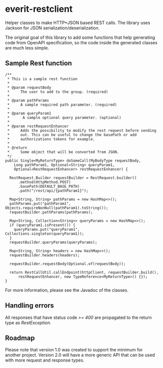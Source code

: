everit-restclient
=================

Helper classes to make HTTP+JSON based REST calls. The library uses
Jackson for JSON serialization/deserialization.

The original goal of this library to add some functions that help generating
code from OpenAPI specification, so the code inside the generated classes
are much less simple.

## Sample Rest function

    /**
     * This is a sample rest function
     *
     * @param requestBody
     *     The user to add to the group. (required)
     *
     * @param pathParams
     *     A sample required path parameter. (required)
     *
     * @param queryParam1
     *      A sample optional query parameter. (optional)
     * 
     * @param restRequestEnhancer
     *     Adds the possibility to modify the rest request before sending
     *     out. This can be useful to change the basePath or add
     *     authorizations tokens for example.
     *
     * @return
     *     Some object that will be converted from JSON.
     */
    public Single<MyReturnType> doSomeCall(MyBodyType requestBody,
        Long pathParam1, Optional<String> queryParam1,
        Optional<RestRequestEnhancer> restRequestEnhancer) {
      
      RestRequest.Builder requestBuilder = RestRequest.builder()
          .method(HttpMethod.POST)
          .basePath(DEFAULT_BASE_PATH)
          .path("/rest/api/{pathParam1}");
      
      Map<String, String> pathParams = new HashMap<>();
      pathParams.put("pathParam1", Objects.requireNonNull(pathParam1).toString());
      requestBuilder.pathParams(pathParams);
      
      Map<String, Collection<String>> queryParams = new HashMap<>();
      if (queryParam1.isPresent()) {
        queryParams.put("queryParam1", Collections.singleton(queryParam1));
      }
      requestBuilder.queryParams(queryParams);
      
      Map<String, String> headers = new HashMap<>();
      requestBuilder.headers(headers);
      
      requestBuilder.requestBody(Optional.of(requestBody));
      
      return RestCallUtil.callEndpoint(httpClient, requestBuilder.build(),
          restRequestEnhancer, new TypeReference<MyReturnType>() {});
    }

For more information, please see the Javadoc of the classes.

## Handling errors

All responses that have status code _>= 400_ are propagated to the return type as _RestException_.

## Roadmap

Please note that version 1.0 was created to support the minimum for another
project. Version 2.0 will have a more generic API that can be used with more
request and response types.
